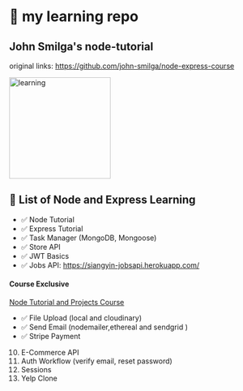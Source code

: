 # 📘 my learning repo 


## John Smilga's node-tutorial
original links: https://github.com/john-smilga/node-express-course


<img src="https://i.giphy.com/media/cQ23bDqzbWbh240xQq/giphy.webp" alt="learning" width="200px">


## 📖 List of Node and Express Learning

- ✅ Node Tutorial
- ✅ Express Tutorial
- ✅ Task Manager (MongoDB, Mongoose)
- ✅ Store API
- ✅ JWT Basics
- ✅ Jobs API: https://siangyin-jobsapi.herokuapp.com/

#### Course Exclusive

[Node Tutorial and Projects Course](https://www.udemy.com/course/nodejs-tutorial-and-projects-course/?referralCode=E94792BEAE9ADD204BC7)

- ✅ File Upload (local and cloudinary)
- ✅ Send Email (nodemailer,ethereal and sendgrid )
- ✅ Stripe Payment
10. E-Commerce API
11. Auth Workflow (verify email, reset password)
12. Sessions
13. Yelp Clone
